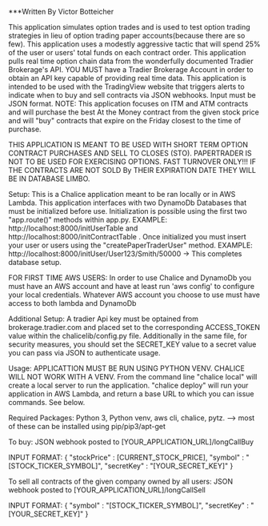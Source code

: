 ***Written By Victor Botteicher

This application simulates option trades and is used to test option trading strategies in lieu of option trading paper accounts(because there are so few). This application uses a modestly aggressive tactic that will spend 25% of the user or users' total funds on each contract order. This application pulls real time option chain data from the wonderfully documented Tradier Brokerage's API. YOU MUST have a Tradier Brokerage Account in order to obtain an API key capable of providing real time data. This application is intended to be used with the TradingView website that triggers alerts to indicate when to buy and sell contracts via JSON webhooks. Input must be JSON format. NOTE: This application focuses on ITM and ATM contracts and will purchase the best At the Money contract from the given stock price and will "buy" contracts that expire on the Friday closest to the time of purchase.

THIS APPLICATION IS MEANT TO BE USED WITH SHORT TERM OPTION CONTRACT PURCHASES AND SELL TO CLOSES (STO). PAPERTRADER IS NOT TO BE USED FOR EXERCISING OPTIONS.
FAST TURNOVER ONLY!!! IF THE CONTRACTS ARE NOT SOLD By THEIR EXPIRATION DATE THEY WILL BE IN DATABASE LIMBO.

Setup: This is a Chalice application meant to be ran locally or in AWS Lambda. This application interfaces with two DynamoDb Databases that must be initialized before use. Initialization is possible using the first two "app.route()" methods within app.py. EXAMPLE: http://localhost:8000/initUserTable and http://localhost:8000/initContractTable . Once initialized you must insert your user or users using the "createPaperTraderUser" method.  EXAMPLE: http://localhost:8000/initUser/User123/Smith/50000 -> This completes database setup.

FOR FIRST TIME AWS USERS: In order to use Chalice and DynamoDb you must have an AWS account and have at least run 'aws config' to configure your local credentials. Whatever AWS account you choose to use must have access to both lambda and DynamoDb

Additional Setup: A tradier Api key must be optained from brokerage.tradier.com and placed set to the corresponding ACCESS_TOKEN value within the chalicelib/config.py file. Additionally in the same file, for security measures, you should set the SECRET_KEY value to a secret value you can pass via JSON to authenticate usage.

Usage: APPLICATTION MUST BE RUN USING PYTHON VENV. CHALICE WILL NOT WORK WITH A VENV. From the command line "chalice local" will create a local server to run the application. "chalice deploy" will run your application in AWS Lambda, and return a base URL to which you can issue commands. See below.


Required Packages: Python 3, Python venv, aws cli, chalice, pytz. --> most of these can be installed using pip/pip3/apt-get

To buy: JSON webhook posted to [YOUR_APPLICATION_URL]/longCallBuy

INPUT FORMAT:
{
    "stockPrice" : [CURRENT_STOCK_PRICE],
    "symbol" : "[STOCK_TICKER_SYMBOL]",
    "secretKey" : "[YOUR_SECRET_KEY]"
}

To sell all contracts of the given company owned by all users: JSON webhook posted to [YOUR_APPLICATION_URL]/longCallSell

INPUT FORMAT:
{
    "symbol" : "[STOCK_TICKER_SYMBOL]",
    "secretKey" : "[YOUR_SECRET_KEY]"
}

